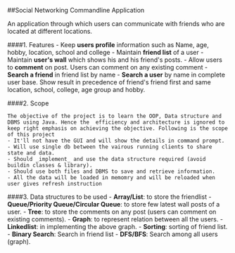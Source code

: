 ##Social Networking Commandline Application

An application through which users can communicate with friends who are located at different locations. 

####1. Features 
	- Keep __users profile__ information such as Name, age, hobby, location, school and college
	- Maintain __friend list__ of a user
	- Maintain __user's wall__ which shows his and his friend's posts.
	- Allow users to __comment__ on post. Users can comment on any existing comment
	- __Search a friend__ in friend list by name
	- __Search a user__ by name in complete user base. Show result in precedence of friend's friend first and same location, school, college, age group and hobby.
	 
####2. Scope

	The objective of the project is to learn the OOP, Data structure and DBMS using Java. Hence the  efficiency and architecture is ignored to keep right emphasis on achieving the objective. Following is the scope of this project 
	- It'll not have the GUI and will show the details in command prompt.
	- Will use single db between the vairous running clients to share state and data.
	- Should _implement_ and use the data structure required (avoid buildin classes & library).
	- Should use both files and DBMS to save and retrieve information.
	- All the data will be loaded in memomry and will be reloaded when user gives refresh instruction

####3. Data structures to be used
	- __Array/List__: to store the friendlist
	- __Queue/Priority Queue/Circular Queue__: to store few latest wall posts of a user.
	- __Tree__: to store the comments on any post (users can comment on existing comments).
	- __Graph__: to represent relation between all the users.
	- __Linkedlist__: in implementing the above graph.
	- __Sorting__: sorting of friend list.
	- __Binary Search__: Search in friend list
	- __DFS/BFS__: Search among all users (graph).

